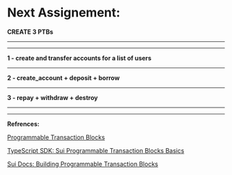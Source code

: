 # Next Assignement:

**CREATE 3 PTBs**

---

---


**1 - create and transfer accounts for a list of users**

---

**2 - create_account + deposit + borrow**

---

**3 - repay + withdraw +  destroy**

---

---


**Refrences:**

[Programmable Transaction Blocks](https://docs.sui.io/concepts/transactions/prog-txn-blocks)


[TypeScript SDK: Sui Programmable Transaction Blocks Basics](https://docs.sui.io/guides/developer/sui-101/building-ptb)


[Sui Docs: Building Programmable Transaction Blocks](https://sdk.mystenlabs.com/typescript/transaction-building/basics)